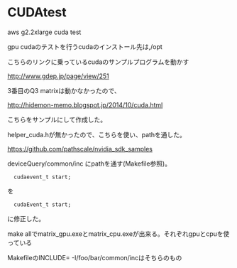 # CUDAtest


aws g2.2xlarge cuda test

gpu cudaのテストを行うcudaのインストール先は,/opt

こちらのリンクに乗っているcudaのサンプルプログラムを動かす

http://www.gdep.jp/page/view/251

3番目のQ3 matrixは動かなかったので、

http://hidemon-memo.blogspot.jp/2014/10/cuda.html

こちらをサンプルにして作成した。

helper_cuda.hが無かったので、こちらを使い、pathを通した。

https://github.com/pathscale/nvidia_sdk_samples


deviceQuery/common/inc
にpathを通す(Makefile参照)。


```cuda
  cudaevent_t start;
```

を


```cuda
  cudaEvent_t start;
```

に修正した。

make allでmatrix_gpu.exeとmatrix_cpu.exeが出来る。それぞれgpuとcpuを使っている

MakefileのINCLUDE= -I/foo/bar/common/incはそちらのもの

